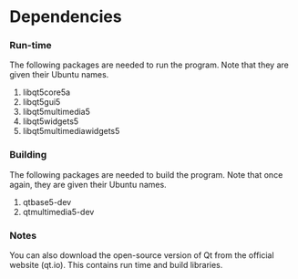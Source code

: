 # Dependencies

### Run-time
The following packages are needed to run the program.
Note that they are given their Ubuntu names.   
1. libqt5core5a   
2. libqt5gui5   
3. libqt5multimedia5   
4. libqt5widgets5   
5. libqt5multimediawidgets5

### Building
The following packages are needed to build the program. Note that once again, they are given their Ubuntu names.   
1. qtbase5-dev   
2. qtmultimedia5-dev

### Notes
You can also download the open-source version of Qt from the official website (qt.io). This contains run time and build libraries.